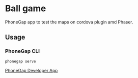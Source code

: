 # Ball game

PhoneGap app to test the maps on cordova plugin amd Phaser.

## Usage

### PhoneGap CLI

    phonegap serve

[PhoneGap Developer App](http://docs.phonegap.com/getting-started/2-install-mobile-app/)

